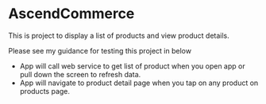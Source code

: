 # AscendCommerce

This is project to display a list of products and view product details.

Please see my guidance for testing this project in below
- App will call web service to get list of product when you open app or pull down the screen to refresh data.
- App will navigate to product detail page when you tap on any product on products page.
